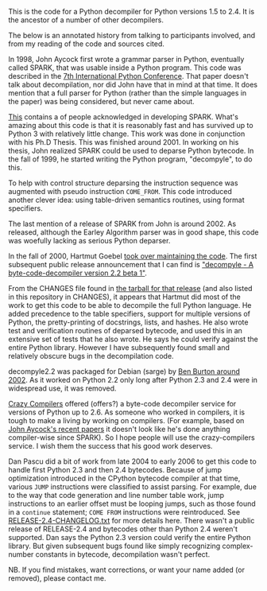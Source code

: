 This is the code for a Python decompiler for Python versions 1.5 to 2.4. It is the ancestor of a number of other decompilers.

The below is an annotated history from talking to participants involved, and from my reading of the code and sources cited.

In 1998, John Aycock first wrote a grammar parser in Python, eventually called SPARK, that was usable inside a Python program. This
code was described in the [7th International Python Conference](http://legacy.python.org/workshops/1998-11/proceedings/papers/aycock-little/aycock-little.html). That
paper doesn't talk about decompilation, nor did John have that in mind at that time. It does mention that a full parser for Python (rather than the simple languages in the paper) was being considered, but never came about.

[This](http://pages.cpsc.ucalgary.ca/~aycock/spark/content.html#contributors) contains a of people acknowledged in developing SPARK. What's amazing about this code is that it is reasonably fast and has survived up to Python 3 with relatively little change. This work was done in conjunction with his Ph.D Thesis. This was finished around 2001. In working on his thesis, John realized SPARK could be used to deparse Python bytecode. In the fall of 1999, he started writing the Python program, "decompyle", to do this.

To help with control structure deparsing the instruction sequence was augmented with pseudo instruction `COME_FROM`. This code introduced another clever idea: using table-driven semantics routines, using
format specifiers.

The last mention of a release of SPARK from John is around 2002. As released, although the Earley Algorithm parser was in good shape, this code was woefully lacking as serious Python deparser.

In the fall of 2000, Hartmut Goebel [took over maintaining the code](https://groups.google.com/forum/#!searchin/comp.lang.python/hartmut$20goebel/comp.lang.python/35s3mp4-nuY/UZALti6ujnQJ). The
first subsequent public release announcement that I can find is ["decompyle - A byte-code-decompiler version 2.2 beta 1"](https://mail.python.org/pipermail/python-announce-list/2002-February/001272.html).

From the CHANGES file found in [the tarball for that release](http://old-releases.ubuntu.com/ubuntu/pool/universe/d/decompyle2.2/decompyle2.2_2.2beta1.orig.tar.gz) (and also listed in this repository in CHANGES),
it appears that Hartmut did most of the work to get this code to be able to decompile the full Python language. He added precedence to the table specifiers, support for multiple versions of Python, the pretty-printing of docstrings, lists, and hashes. He also wrote test and verification routines of deparsed bytecode, and used this in an extensive set of tests that he also wrote. He says he could verify against the
entire Python library. However I have subsequently found small and relatively obscure bugs in the decompilation code.

decompyle2.2 was packaged for Debian (sarge) by [Ben Burton around 2002](https://packages.qa.debian.org/d/decompyle.html). As
it worked on Python 2.2 only long after Python 2.3 and 2.4 were in widespread use, it was removed.

[Crazy Compilers](http://www.crazy-compilers.com/decompyle/) offered (offers?) a byte-code decompiler service for versions of Python up to 2.6. As someone who worked in compilers, it is tough to make a living by
working on compilers. (For example, based on [John Aycock's recent papers](http://pages.cpsc.ucalgary.ca/~aycock/) it doesn't look like he's done anything compiler-wise since SPARK). So I hope people will use the crazy-compilers service. I wish them the success that his good work deserves.

Dan Pascu did a bit of work from late 2004 to early 2006 to get this code to handle first Python 2.3 and then 2.4 bytecodes. Because of jump optimization introduced in the CPython bytecode compiler at that
time, various `JUMP` instructions were classified to assist parsing. For example, due to the way that code generation and line number table work, jump instructions to an earlier offset must be looping jumps,
such as those found in a `continue` statement; `COME FROM` instructions were reintroduced.  See [RELEASE-2.4-CHANGELOG.txt](https://github.com/rocky/python-uncompyle6/blob/master/DECOMPYLE-2.4-CHANGELOG.txt)
for more details here. There wasn't a public release of RELEASE-2.4 and bytecodes other than Python 2.4 weren't supported. Dan says the Python 2.3 version could verify the entire Python library. But given subsequent bugs found like simply recognizing complex-number constants in bytecode, decompilation wasn't perfect.

NB. If you find mistakes, want corrections, or want your name added (or removed), please contact me.
